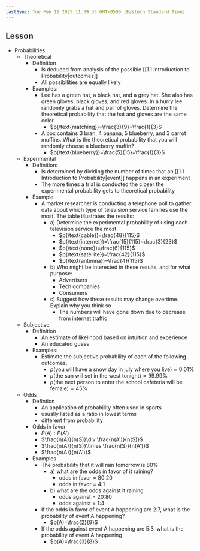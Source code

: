 ```yaml
---
lastSync: Tue Feb 11 2025 11:39:35 GMT-0500 (Eastern Standard Time)
---
```

## Lesson
- Probabilities:
	- Theoretical
		- Definition
			- Is deduced from analysis of the possible [[1.1 Introduction to Probability|outcomes]]
			- All possibilities are equally likely
		- Examples: 
			- Lee has a green hat, a black hat, and a grey hat. She also has green gloves, black gloves, and red gloves. In a hurry lee randomly grabs a hat and pair of gloves. Determine the theoretical probability that the hat and gloves are the same color
				- $p(\text{matching})=\frac{3}{9}=\frac{1}{3}$
			- A box contains 3 bran, 4 banana, 5 blueberry, and 3 carrot muffins. What is the theoretical probability that you will randomly choose a blueberry muffin?
				- $p(\text{blueberry})=\frac{5}{15}=\frac{1}{3}$
	- Experimental
		- Definition:
			- Is determined by dividing the number of times that an [[1.1 Introduction to Probability|event]] happens in an experiment
			- The more times a trial is conducted the closer the experimental probability gets to theoretical probability
		- Example:
			- A market researcher is conducting a telephone poll to gather data about which type of television service families use the most. The table illustrates the results:
				- a) Determine the experimental probability of using each television service the most.
					- $p(\text{cable})=\frac{48}{115}$
					- $p(\text{internet})=\frac{15}{115}=\frac{3}{23}$
					- $p(\text{none})=\frac{6}{115}$
					- $p(\text{satellite})=\frac{42}{115}$
					- $p(\text{antenna})=\frac{4}{115}$
				- b) Who might be interested in these results, and for what purpose:
					- Advertisers
					- Tech companies
					- Consumers
				- c) Suggest how these results may change overtime. Explain why you think so
					- The numbers will have gone down due to decrease from internet traffic
	- Subjective
		- Definition
			- An estimate of likelihood based on intuition and experience
			- An educated guess
		- Examples:
			- Estimate the subjective probability of each of the following outcomes.
				- $p(\text{you will have a snow day in july where you live})=0.01$%
				- $p(\text{the sun will set in the west tonight})=99.99$%
				- $p(\text{the next person to enter the school cafeteria will be female})=45$%
	- Odds
		- Defintion
			- An application of probability often used in sports
			- usually listed as a ratio in lowest terms
			- different from probability
		- Odds in favor
			- $P(A):P(A')$
			- $\frac{n(A)}{n(S)}\div \frac{n(A')}{n(S)}$
			- $\frac{n(A)}{n(S)}\times \frac{n(S)}{n(A')}$				
			- $\frac{n(A)}{n(A')}$
		- Examples
			- The probability that it will rain tomorrow is 80%
				- a) what are the odds in favor of it raining?
					- odds in favor = 80:20
					- odds in favor = 4:1
				- b) what are the odds against it raining
					- odds against = 20:80
					- odds against = 1:4
			- If the odds in favor of event A happening are 2:7, what is the probability of event A happening?
				- $p(A)=\frac{2}{9}$
			- If the odds against event A happening are 5:3, what is the probability of event A happening 
				- $p(A)=\frac{3}{8}$